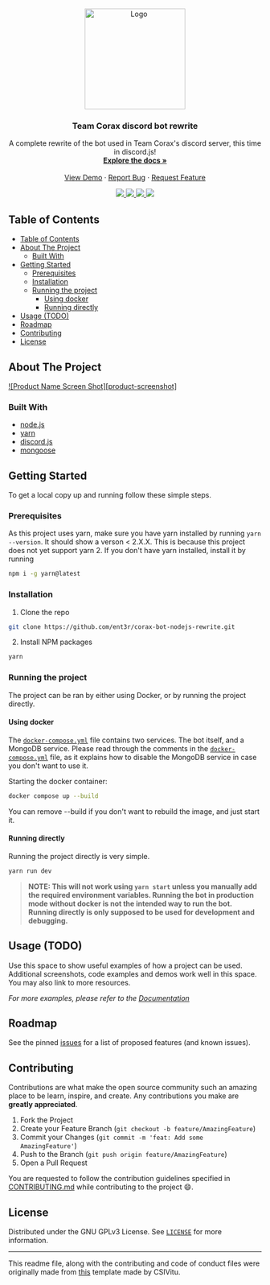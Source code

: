 <!--markdownlint-disable first-line-heading ol-prefix -->

<!-- PROJECT LOGO -->
<br />
<p align="center">
  <a href="https://github.com/ent3r/corax-bot-nodejs-rewrite">
    <img src="https://corax.team/static/img/corax_gif.gif" alt="Logo" width="200px">
  </a>

  <h3 align="center">Team Corax discord bot rewrite</h3>

  <p align="center">
    A complete rewrite of the bot used in Team Corax's discord server, this time in discord.js!
    <br />
    <a href="https://github.com/ent3r/corax-bot-nodejs-rewrite/wiki"><strong>Explore the docs »</strong></a>
    <br />
    <br />
    <a href="https://github.com/ent3r/corax-bot-nodejs-rewrite">View Demo</a>
    ·
    <a href="https://github.com/ent3r/corax-bot-nodejs-rewrite/issues">Report Bug</a>
    ·
    <a href="https://github.com/ent3r/corax-bot-nodejs-rewrite/issues">Request Feature</a>
  </p>
  <div align="center">
    <a href="https://corax.team">
      <img src="https://img.shields.io/badge/Team-Corax-purple">
    </a>
    <a href="https://github.com/ent3r/corax-bot-nodejs-rewrite/issues">
      <img src="https://img.shields.io/github/issues/ent3r/corax-bot-nodejs-rewrite.svg">
    </a>
    <a href="https://github.com/ent3r/corax-bot-nodejs-rewrite/pulls">
      <img src="https://img.shields.io/github/issues-pr-raw/ent3r/corax-bot-nodejs-rewrite.svg">
    </a>
    <a href="./package.json">
      <img src="https://img.shields.io/librariesio/github/ent3r/corax-bot-nodejs-rewrite">
    </a>
  </div>
</p>

<!-- TABLE OF CONTENTS -->

## Table of Contents

- [Table of Contents](#table-of-contents)
- [About The Project](#about-the-project)
  - [Built With](#built-with)
- [Getting Started](#getting-started)
  - [Prerequisites](#prerequisites)
  - [Installation](#installation)
  - [Running the project](#running-the-project)
    - [Using docker](#using-docker)
    - [Running directly](#running-directly)
- [Usage (TODO)](#usage-todo)
- [Roadmap](#roadmap)
- [Contributing](#contributing)
- [License](#license)

<!-- ABOUT THE PROJECT -->

## About The Project

[![Product Name Screen Shot][product-screenshot]](https://example.com)

<!-- Here's a blank template to get started:
**To avoid retyping too much info. Do a search and replace with your text editor for the following:**
`ent3r`, `corax-bot-nodejs-rewrite` -->

### Built With

- [node.js](https://nodejs.org)
- [yarn](https://yarnpkg.com)
- [discord.js](https://www.npmjs.com/package/discord.js)
- [mongoose](https://www.npmjs.com/package/mongoose)
<!-- - []() -->

<!-- GETTING STARTED -->

## Getting Started

To get a local copy up and running follow these simple steps.

### Prerequisites

As this project uses yarn, make sure you have yarn installed by running `yarn --version`. It should show a verson < 2.X.X.
This is because this project does not yet support yarn 2. If you don't have yarn installed, install it by running

```bash
npm i -g yarn@latest
```

### Installation

1. Clone the repo

```bash
git clone https://github.com/ent3r/corax-bot-nodejs-rewrite.git
```

2. Install NPM packages

```bash
yarn
```

### Running the project

The project can be ran by either using Docker, or by running the project directly.

#### Using docker

The [`docker-compose.yml`](./docker-compose.yml) file contains two services. The bot itself, and a MongoDB service. Please read through the comments in the [`docker-compose.yml`](docker-compose.yml) file, as it explains how to disable the MongoDB service in case you don't want to use it.

Starting the docker container:

```bash
docker compose up --build
```

You can remove --build if you don't want to rebuild the image, and just start it.

#### Running directly

Running the project directly is very simple.

```bash
yarn run dev
```

> **NOTE: This will not work using `yarn start` unless you manually add the required environment variables. Running the bot in production mode without docker is not the intended
> way to run the bot. Running directly is only supposed to be used for development and debugging.**

<!-- USAGE EXAMPLES -->

## Usage (TODO)

Use this space to show useful examples of how a project can be used. Additional screenshots, code examples and demos work well in this space. You may also link to more resources.

_For more examples, please refer to the [Documentation](https://example.com)_

<!-- ROADMAP -->

## Roadmap

See the pinned [issues][issues-link] for a list of proposed features (and known issues).

<!-- CONTRIBUTING -->

## Contributing

Contributions are what make the open source community such an amazing place to be learn, inspire, and create. Any contributions you make are **greatly appreciated**.

1. Fork the Project
2. Create your Feature Branch (`git checkout -b feature/AmazingFeature`)
3. Commit your Changes (`git commit -m 'feat: Add some AmazingFeature'`)
4. Push to the Branch (`git push origin feature/AmazingFeature`)
5. Open a Pull Request

You are requested to follow the contribution guidelines specified in [CONTRIBUTING.md](./CONTRIBUTING.md) while contributing to the project :smile:.

<!-- LICENSE -->

## License

Distributed under the GNU GPLv3 License. See [`LICENSE`](./LICENSE) for more information.

---

This readme file, along with the contributing and code of conduct files were originally made from [this][original-template] template made by CSIVitu.

<!-- MARKDOWN LINKS & IMAGES -->
<!-- https://www.markdownguide.org/basic-syntax/#reference-style-links -->

[original-template]: https://github.com/csivitu/Template
[issues-link]: https://github.com/ent3r/corax-bot-notejs-rewrite/issues
